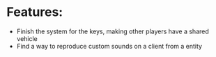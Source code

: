 # Features:

- Finish the system for the keys, making other players have a shared vehicle
- Find a way to reproduce custom sounds on a client from a entity